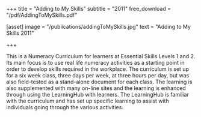 +++
title = "Adding to My Skills"
subtitle = "2011"
free_download = "/pdf/AddingToMySkills.pdf"

[asset]
  image = "/publications/addingToMySkills.jpg"
  text = "Adding to My Skills 2011"
 

+++

This is a Numeracy Curriculum for learners at Essential Skills Levels 1 and 2.  Its main focus is to use real life numeracy activities as a starting point in order to develop skills required in the workplace.  The curriculum is set up for a six week class, three days per week, at three hours per day, but was also field-tested as a stand-alone document for each class.  The learning is also supplemented with many on-line sites and the learning is enhanced through using the LearningHub with learners.  The LearningHub is familiar with the curriculum and has set up specific learning to assist with individuals going through the various activities.
